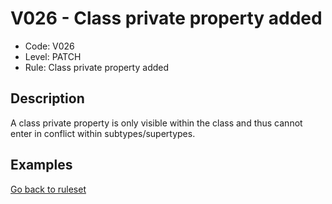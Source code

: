 # V026 - Class private property added

* Code: V026
* Level: PATCH
* Rule: Class private property added

## Description

A class private property is only visible within the class and thus cannot enter in conflict within subtypes/supertypes.

## Examples

[Go back to ruleset](../README.md)